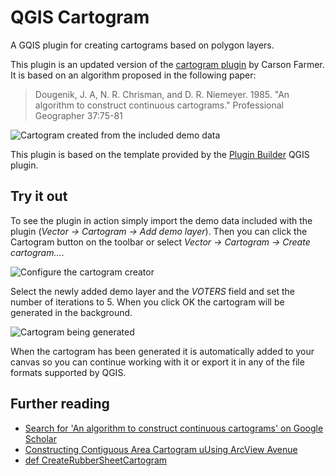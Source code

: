 QGIS Cartogram
==============

A GQIS plugin for creating cartograms based on polygon layers.

This plugin is an updated version of the [cartogram plugin](https://github.com/carsonfarmer/cartogram) by Carson Farmer. It is based on an algorithm proposed in the following paper:

> Dougenik, J. A, N. R. Chrisman, and D. R. Niemeyer. 1985. "An algorithm to construct continuous cartograms." Professional Geographer 37:75-81 

![Cartogram created from the included demo data](https://github.com/informeren/qgis-cartogram/raw/master/assets/cartogram.png)

This plugin is based on the template provided by the [Plugin Builder](https://plugins.qgis.org/plugins/pluginbuilder/) QGIS plugin.


Try it out
----------

To see the plugin in action simply import the demo data included with the plugin (*Vector → Cartogram → Add demo layer*). Then you can click the Cartogram button on the toolbar or select *Vector → Cartogram → Create cartogram…*.

![Configure the cartogram creator](https://github.com/informeren/qgis-cartogram/raw/master/assets/screenshot-setup.png)

Select the newly added demo layer and the *VOTERS* field and set the number of iterations to 5. When you click OK the cartogram will be generated in the background.

![Cartogram being generated](https://github.com/informeren/qgis-cartogram/raw/master/assets/screenshot-working.png)

When the cartogram has been generated it is automatically added to your canvas so you can continue working with it or export it in any of the file formats supported by QGIS.


Further reading
---------------

* [Search for 'An algorithm to construct continuous cartograms' on Google Scholar](https://scholar.google.dk/scholar?q=an+algorithm+to+construct+continuous+area+cartograms)
* [Constructing Contiguous Area Cartogram uUsing ArcView Avenue](http://proceedings.esri.com/library/userconf/proc99/proceed/papers/pap489/p489.htm)
* [def CreateRubberSheetCartogram](http://indiemaps.com/blog/2008/03/def-createrubbersheetcartogram/)
